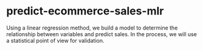 # predict-ecommerce-sales-mlr
 Using a linear regression method, we build a model to determine the relationship between variables and predict sales.  In the process, we will use a statistical point of view for validation.
